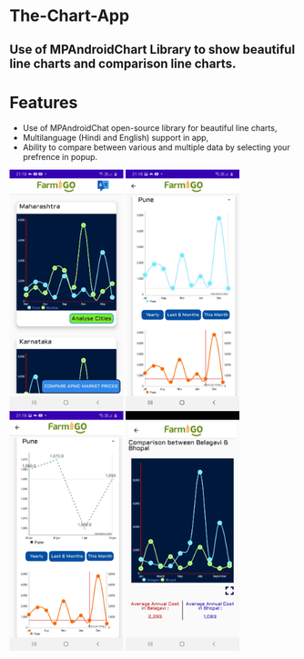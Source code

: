 # The-Chart-App
## Use of MPAndroidChart Library to show beautiful line charts and comparison line charts.

# Features 
* Use of MPAndroidChat open-source library for beautiful line charts,
* Multilanguage (Hindi and English) support in app,
* Ability to compare between various and multiple data by selecting your prefrence in popup. 

<img src="Screenshot_20201002-211824_APMC.jpg" width="200"> <img src="Screenshot_20201002-211847_APMC.jpg" width="200"> <img src="Screenshot_20201002-211851_APMC.jpg" width="200">  <img src="Screenshot_20201002-211921_APMC.jpg" width="200">



